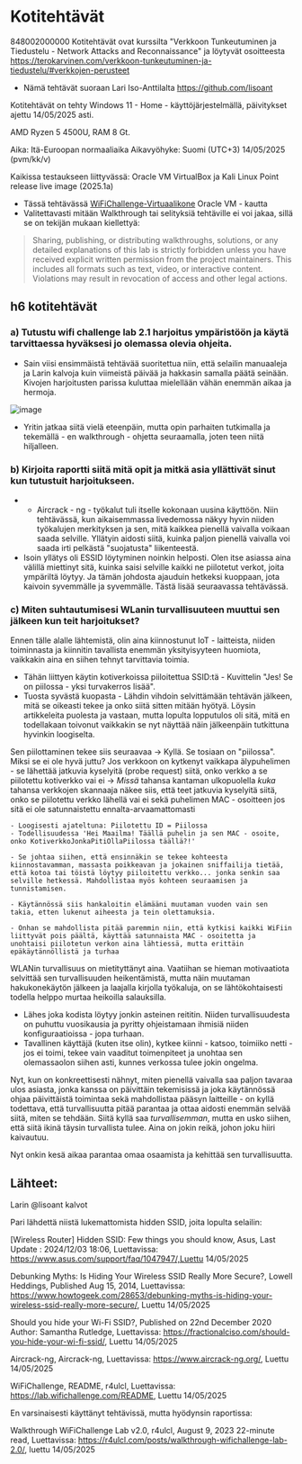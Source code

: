 # Kotitehtävät 


848002000000
Kotitehtävät ovat kurssilta "Verkkoon Tunkeutuminen ja Tiedustelu - Network Attacks and Reconnaissance" ja löytyvät osoitteesta https://terokarvinen.com/verkkoon-tunkeutuminen-ja-tiedustelu/#verkkojen-perusteet 

- Nämä tehtävät suoraan Lari Iso-Anttilalta https://github.com/lisoant

Kotitehtävät on tehty Windows 11 - Home - käyttöjärjestelmällä, päivitykset ajettu 14/05/2025 asti.

AMD Ryzen 5 4500U, RAM 8 Gt.

Aika: Itä-Euroopan normaaliaika Aikavyöhyke: Suomi (UTC+3) 14/05/2025 (pvm/kk/v)

Kaikissa testaukseen liittyvässä: Oracle VM VirtualBox ja Kali Linux Point release live image (2025.1a)
- Tässä tehtävässä [WiFiChallenge-Virtuaalikone](https://lab.wifichallenge.com/) Oracle VM - kautta
- Valitettavasti mitään Walkthrough tai selityksiä tehtäville ei voi jakaa, sillä se on tekijän mukaan kiellettyä: 

> Sharing, publishing, or distributing walkthroughs, solutions, or any detailed explanations of this lab is strictly forbidden unless you have received explicit written permission from the project maintainers. This includes all formats such as text, video, or interactive content. Violations may result in revocation of access and other legal actions.

## h6 kotitehtävät

### a) Tutustu wifi challenge lab 2.1 harjoitus ympäristöön ja käytä tarvittaessa hyväksesi jo olemassa olevia ohjeita.
- Sain viisi ensimmäistä tehtävää suoritettua niin, että selailin manuaaleja ja Larin kalvoja kuin viimeistä päivää ja hakkasin samalla päätä seinään. Kivojen harjoitusten parissa kuluttaa mielellään vähän enemmän aikaa ja hermoja.

![image](https://github.com/user-attachments/assets/347a4f6c-aeb3-40d7-8f3a-1b0be74f48c1)

- Yritin jatkaa siitä vielä eteenpäin, mutta opin parhaiten tutkimalla ja tekemällä - en walkthrough - ohjetta seuraamalla, joten teen niitä hiljalleen.

### b) Kirjoita raportti siitä mitä opit ja mitkä asia yllättivät sinut kun tutustuit harjoitukseen.

- - Aircrack - ng - työkalut tuli itselle kokonaan uusina käyttöön. Niin tehtävässä, kun aikaisemmassa livedemossa näkyy hyvin niiden työkalujen merkityksen ja sen, mitä kaikkea pienellä vaivalla voikaan saada selville. Yllätyin aidosti siitä, kuinka paljon pienellä vaivalla voi saada irti pelkästä "suojatusta" liikenteestä.
- Isoin yllätys oli ESSID löytyminen noinkin helposti. Olen itse asiassa aina välillä miettinyt sitä, kuinka saisi selville kaikki ne piilotetut verkot, joita ympäriltä löytyy. Ja tämän johdosta ajauduin hetkeksi kuoppaan, jota kaivoin syvemmälle ja syvemmälle. Tästä lisää seuraavassa tehtävässä.

### c) Miten suhtautumisesi WLanin turvallisuuteen muuttui sen jälkeen kun teit harjoitukset?

Ennen tälle alalle lähtemistä, olin aina kiinnostunut IoT - laitteista, niiden toiminnasta ja kiinnitin tavallista enemmän yksityisyyteen huomiota, vaikkakin aina en siihen tehnyt tarvittavia toimia.
- Tähän liittyen käytin kotiverkoissa piiloitettua SSID:tä - Kuvittelin "Jes! Se on piilossa - yksi turvakerros lisää".
- Tuosta syvästä kuopasta - Lähdin vihdoin selvittämään tehtävän jälkeen, mitä se oikeasti tekee ja onko siitä sitten mitään hyötyä. Löysin artikkeleita puolesta ja vastaan, mutta lopulta lopputulos oli sitä, mitä en todellakaan toivonut vaikkakin se nyt näyttää näin jälkeenpäin tutkittuna hyvinkin loogiselta.

Sen piilottaminen tekee siis seuraavaa -> Kyllä. Se tosiaan on "piilossa". Miksi se ei ole hyvä juttu? Jos verkkoon on kytkenyt vaikkapa älypuhelimen - se lähettää jatkuvia kyselyitä (probe request) siitä, onko verkko a se piilotettu kotiverkko vai ei -> *Missä* tahansa kantaman ulkopuolella *kuka* tahansa verkkojen skannaaja näkee siis, että teet jatkuvia kyselyitä siitä, onko se piilotettu verkko lähellä vai ei sekä puhelimen MAC - osoitteen jos sitä ei ole satunnaistettu ennalta-arvaamattomasti
   
    - Loogisesti ajateltuna: Piilotettu ID = Piilossa 
    - Todellisuudessa 'Hei Maailma! Täällä puhelin ja sen MAC - osoite, onko KotiverkkoJonkaPitiOllaPiilossa täällä?!'
    
    - Se johtaa siihen, että ensinnäkin se tekee kohteesta kiinnostavamman, massasta poikkeavan ja jokainen sniffailija tietää, että kotoa tai töistä löytyy piiloitettu verkko... jonka senkin saa selville hetkessä. Mahdollistaa myös kohteen seuraamisen ja tunnistamisen.
    
    - Käytännössä siis hankaloitin elämääni muutaman vuoden vain sen takia, etten lukenut aiheesta ja tein olettamuksia. 

    - Onhan se mahdollista pitää paremmin niin, että kytkisi kaikki WiFiin liittyvät pois päältä, käyttää satunnaista MAC - osoitetta ja unohtaisi piilotetun verkon aina lähtiessä, mutta erittäin epäkäytännöllistä ja turhaa

WLANin turvallisuus on mietityttänyt aina. Vaatiihan se hieman motivaatiota selvittää sen turvallisuuden heikentämistä, mutta näin muutaman hakukonekäytön jälkeen ja laajalla kirjolla työkaluja, on se lähtökohtaisesti todella helppo murtaa heikoilla salauksilla.
- Lähes joka kodista löytyy jonkin asteinen reititin. Niiden turvallisuudesta on puhuttu vuosikausia ja pyritty ohjeistamaan ihmisiä niiden konfiguraatioissa - jopa turhaan.
- Tavallinen käyttäjä (kuten itse olin), kytkee kiinni - katsoo, toimiiko netti - jos ei toimi, tekee vain vaaditut toimenpiteet ja unohtaa sen olemassaolon siihen asti, kunnes verkossa tulee jokin ongelma.

Nyt, kun on konkreettisesti nähnyt, miten pienellä vaivalla saa paljon tavaraa ulos asiasta, jonka kanssa on päivittäin tekemisissä ja joka käytännössä ohjaa päivittäistä toimintaa sekä mahdollistaa pääsyn laitteille - on kyllä todettava, että turvallisuutta pitää parantaa ja ottaa aidosti enemmän selvää siitä, miten se tehdään.
Siitä kyllä saa *turvallisemman*, mutta en usko siihen, että siitä ikinä täysin turvallista tulee. Aina on jokin reikä, johon joku hiiri kaivautuu.

Nyt onkin kesä aikaa parantaa omaa osaamista ja kehittää sen turvallisuutta.


## Lähteet: 

Larin @lisoant kalvot


Pari lähdettä niistä lukemattomista hidden SSID, joita lopulta selailin: 

[Wireless Router] Hidden SSID: Few things you should know, Asus, Last Update : 2024/12/03 18:06, Luettavissa: https://www.asus.com/support/faq/1047947/,Luettu 14/05/2025

Debunking Myths: Is Hiding Your Wireless SSID Really More Secure?, Lowell Heddings, Published Aug 15, 2014, Luettavissa: https://www.howtogeek.com/28653/debunking-myths-is-hiding-your-wireless-ssid-really-more-secure/, Luettu 14/05/2025

Should you hide your Wi-Fi SSID?, Published on 22nd December 2020 Author: Samantha Rutledge, Luettavissa: https://fractionalciso.com/should-you-hide-your-wi-fi-ssid/, Luettu 14/05/2025



Aircrack-ng, Aircrack-ng, Luettavissa: https://www.aircrack-ng.org/, Luettu 14/05/2025

WiFiChallenge, README, r4ulcl, Luettavissa: https://lab.wifichallenge.com/README, Luettu 14/05/2025


En varsinaisesti käyttänyt tehtävissä, mutta hyödynsin raportissa:

Walkthrough WiFiChallenge Lab v2.0, r4ulcl, August 9, 2023  22-minute read, Luettavissa: https://r4ulcl.com/posts/walkthrough-wifichallenge-lab-2.0/, luettu 14/05/2025
